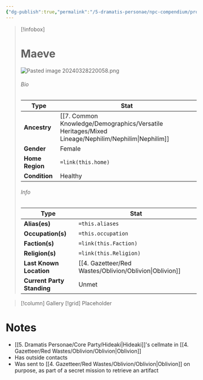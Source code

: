 ```yaml
---
{"dg-publish":true,"permalink":"/5-dramatis-personae/npc-compendium/prologue/maeve/","noteIcon":""}
---
```



> [!infobox]
> # Maeve
> ![Pasted image 20240328220058.png](/img/user/x.%20Assets/Attachments/Pasted%20image%2020240328220058.png)
> ###### Bio
> Type |  Stat |
> ---|---|
> **Ancestry** | [[7. Common Knowledge/Demographics/Versatile Heritages/Mixed Lineage/Nephilim/Nephilim\|Nephilim]] |
> **Gender** | Female |
> **Home Region** | `=link(this.home)` |
> **Condition** | Healthy |
> ###### Info
> Type |  Stat |
> ---|---|
> **Alias(es)** | `=this.aliases` |
> **Occupation(s)** | `=this.occupation` |
> **Faction(s)** | `=link(this.Faction)` |
> **Religion(s)** | `=link(this.Religion)` |
> **Last Known Location** | [[4. Gazetteer/Red Wastes/Oblivion/Oblivion\|Oblivion]] |
> **Current Party Standing** | Unmet |

> [!column] Gallery 
> [!grid] 
> Placeholder
# Notes

- [[5. Dramatis Personae/Core Party/Hideaki\|Hideaki]]'s cellmate in [[4. Gazetteer/Red Wastes/Oblivion/Oblivion\|Oblivion]]
- Has outside contacts 
- Was sent to [[4. Gazetteer/Red Wastes/Oblivion/Oblivion\|Oblivion]] on purpose, as part of a secret mission to retrieve an artifact 

